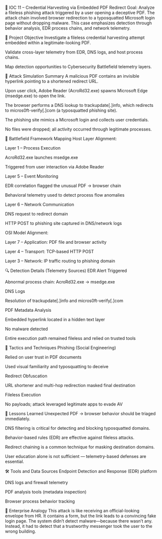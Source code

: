 🧾 IOC 11 – Credential Harvesting via Embedded PDF Redirect
Goal: Analyze a fileless phishing attack triggered by a user opening a deceptive PDF. The attack chain involved browser redirection to a typosquatted Microsoft login page without dropping malware. This case emphasizes detection through behavior analysis, EDR process chains, and network telemetry.

🎯 Project Objective
Investigate a fileless credential harvesting attempt embedded within a legitimate-looking PDF.

Validate cross-layer telemetry from EDR, DNS logs, and host process chains.

Map detection opportunities to Cybersecurity Battlefield telemetry layers.

🧪 Attack Simulation Summary
A malicious PDF contains an invisible hyperlink pointing to a shortened redirect URL.

Upon user click, Adobe Reader (AcroRd32.exe) spawns Microsoft Edge (msedge.exe) to open the link.

The browser performs a DNS lookup to trackupdate[.]info, which redirects to micros0ft-verify[.]com (a typosquatted phishing site).

The phishing site mimics a Microsoft login and collects user credentials.

No files were dropped; all activity occurred through legitimate processes.

🧱 Battlefield Framework Mapping
Host Layer Alignment:

Layer 1 – Process Execution

AcroRd32.exe launches msedge.exe

Triggered from user interaction via Adobe Reader

Layer 5 – Event Monitoring

EDR correlation flagged the unusual PDF → browser chain

Behavioral telemetry used to detect process flow anomalies

Layer 6 – Network Communication

DNS request to redirect domain

HTTP POST to phishing site captured in DNS/network logs

OSI Model Alignment:

Layer 7 – Application: PDF file and browser activity

Layer 4 – Transport: TCP-based HTTP POST

Layer 3 – Network: IP traffic routing to phishing domain

🔍 Detection Details (Telemetry Sources)
EDR Alert Triggered

Abnormal process chain: AcroRd32.exe → msedge.exe

DNS Logs

Resolution of trackupdate[.]info and micros0ft-verify[.]com

PDF Metadata Analysis

Embedded hyperlink located in a hidden text layer

No malware detected

Entire execution path remained fileless and relied on trusted tools

🚩 Tactics and Techniques
Phishing (Social Engineering)

Relied on user trust in PDF documents

Used visual familiarity and typosquatting to deceive

Redirect Obfuscation

URL shortener and multi-hop redirection masked final destination

Fileless Execution

No payloads; attack leveraged legitimate apps to evade AV

🧠 Lessons Learned
Unexpected PDF → browser behavior should be triaged immediately.

DNS filtering is critical for detecting and blocking typosquatted domains.

Behavior-based rules (EDR) are effective against fileless attacks.

Redirect chaining is a common technique for masking destination domains.

User education alone is not sufficient — telemetry-based defenses are essential.

🛠️ Tools and Data Sources
Endpoint Detection and Response (EDR) platform

DNS logs and firewall telemetry

PDF analysis tools (metadata inspection)

Browser process behavior tracking

🧭 Enterprise Analogy
This attack is like receiving an official-looking envelope from HR. It contains a form, but the link leads to a convincing fake login page. The system didn’t detect malware—because there wasn’t any. Instead, it had to detect that a trustworthy messenger took the user to the wrong building.



